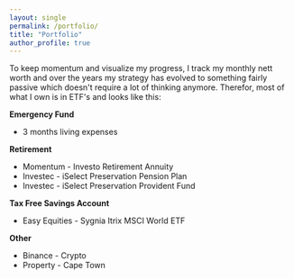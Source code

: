```yaml
---
layout: single
permalink: /portfolio/
title: "Portfolio"
author_profile: true
---
```


To keep momentum and visualize my progress, I track my monthly nett worth and over the years my strategy has evolved to something fairly passive which doesn't require a lot of thinking anymore. Therefor, most of what I own is in ETF's and looks like this:

**Emergency Fund** 
* 3 months living expenses

**Retirement** 
* Momentum - Investo Retirement Annuity
* Investec - iSelect Preservation Pension Plan
* Investec - iSelect Preservation Provident Fund

**Tax Free Savings Account** 
* Easy Equities - Sygnia Itrix MSCI World ETF

**Other**
* Binance - Crypto 
* Property - Cape Town 



<!-- Styles -->
<style>
#chartdiv {
  width: 100%;
  height: 500px;
}

</style>

<!-- Resources -->
<script src="https://www.amcharts.com/lib/4/core.js"></script>
<script src="https://www.amcharts.com/lib/4/charts.js"></script>
<script src="https://www.amcharts.com/lib/4/themes/animated.js"></script>

<!-- Chart code -->
<script>
am4core.ready(function() {

// Themes begin
am4core.useTheme(am4themes_animated);
// Themes end

// Create chart instance
var chart = am4core.create("chartdiv", am4charts.PieChart);

// Add data

chart.data = [ {
  "Category": "Emergency Fund",
  "Percentage": 2.19
}, {
  "Category": "Retirement",
  "Percentage": 37.14
}, {
  "Category": "TFSA",
  "Percentage": 4.94
}, {
  "Category": "Other",
  "Percentage": 55.73
} ];

// Add and configure Series
var pieSeries = chart.series.push(new am4charts.PieSeries());
pieSeries.dataFields.value = "Percentage";
pieSeries.dataFields.category = "Category";
pieSeries.slices.template.stroke = am4core.color("#FFFFFF");
pieSeries.slices.template.strokeWidth = 2;
pieSeries.slices.template.strokeOpacity = 1;

// This creates initial animation
pieSeries.hiddenState.properties.opacity = 1;
pieSeries.hiddenState.properties.endAngle = -90;
pieSeries.hiddenState.properties.startAngle = -90;

}); // end am4core.ready()
</script>

<!-- HTML -->
<div id="chartdiv"></div>


